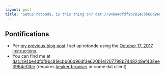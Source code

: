 ```yaml
---
layout: post
title: "Setup rotonde, is this thing on? dat://94be4dfdf9bc81ecbb66d96df3e620b1e1207798b7448249ef432ee3964ef3be"
---
```


## Pontifications

* Per [my previous blog post](http://rolandtanglao.com/2017/10/18/p1-install-instructions-for-rotunde-on-top-of-beaker-data-p2p-social-network/) I set up rotonde using the [October 17, 2017 instructions](https://github.com/Rotonde/rotonde-client).
* You can find me at [dat://94be4dfdf9bc81ecbb66d96df3e620b1e1207798b7448249ef432ee3964ef3be](dat://94be4dfdf9bc81ecbb66d96df3e620b1e1207798b7448249ef432ee3964ef3be) (requires [beaker browser](https://github.com/beakerbrowser/beaker) or some dat client)